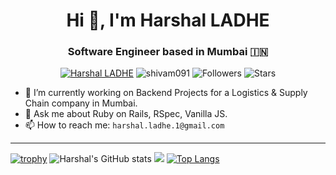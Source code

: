 <h1 align="center">Hi 👋, I'm Harshal LADHE</h1>
<h3 align="center">Software Engineer based in Mumbai 🇮🇳</h3>
<div align="center">
  
  [![Harshal LADHE](https://img.shields.io/badge/Harshal-LADHE-blue.svg)](https://shields.io/)
  <img src="https://komarev.com/ghpvc/?username=shivam091&label=Profile%20views&color=0e75b6&style=flat" alt="shivam091" /> 
  ![Followers](https://img.shields.io/github/followers/shivam091) 
  ![Stars](https://img.shields.io/github/stars/shivam091?label=Profile%20Stars&logo=Profile%20stars) 

</div>


- 🔭  I’m currently working on Backend Projects for a Logistics & Supply Chain company in Mumbai.
- 💬 Ask me about Ruby on Rails, RSpec, Vanilla JS.
- 📫 How to reach me: `harshal.ladhe.1@gmail.com`

------------------------------

[![trophy](https://github-profile-trophy.vercel.app/?username=shivam091&margin-w=8)](https://github.com/ryo-ma/github-profile-trophy)
![Harshal's GitHub stats](https://github-readme-stats.vercel.app/api?username=shivam091&show_icons=true&include_all_commits=true&count_private=true&show=reviews,discussions_started,discussions_answered,prs_merged,prs_merged_percentage)
![](https://github-readme-streak-stats.herokuapp.com/?user=shivam091&theme=light&hide_border=false)
[![Top Langs](https://github-readme-stats.vercel.app/api/top-langs/?username=shivam091&layout=pie)](https://github.com/anuraghazra/github-readme-stats)
